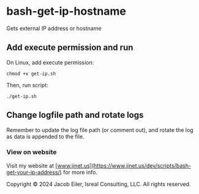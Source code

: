 # bash-get-ip-hostname
Gets external IP address or hostname

## Add execute permission and run
On Linux, add execute permission:

```
chmod +x get-ip.sh
```

Then, run script:
```
./get-ip.sh
```

## Change logfile path and rotate logs
Remember to update the log file path (or comment out), and rotate the log as data is appended to the file.

### View on website
Visit my website at [www.jinet.us](https://www.jinet.us/dev/scripts/bash-get-your-ip-address/) for more info.

 
Copyright &copy; 2024 Jacob Eiler, Isreal Consulting, LLC.  All rights reserved.
